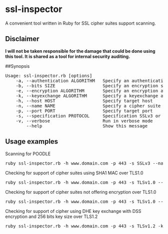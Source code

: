 ssl-inspector
=============

A convenient tool written in Ruby for SSL cipher suites support scanning.

## Disclaimer

**I will not be taken responsible for the damage that could be done using this tool. It is shared as a tool for internal security auditing.**

##Synopsis
<pre>
Usage: ssl-inspector.rb [options]
    -a, --authentication ALGORITHM   Specify an authentication algorithm
    -b, --bits SIZE                  Specify an encryption size
    -e, --encryption ALGORITHM       Specify an encryption algorithm
    -k, --keyexchange ALGORITHM      Specify a keyexchange algorithm
    -h, --host HOST                  Specify target host
    -n, --name NAME                  Specify a cipher suite partial or full name
    -p, --port PORT                  Specify target port
    -s, --specification PROTOCOL     Specification SSLv3 or TLSv1.{0,1,2}
    -v, --verbose                    Run in verbose mode
        --help                       Show this message
</pre>

## Usage examples

Scanning for POODLE
<pre>ruby ssl-inspector.rb -h www.domain.com -p 443 -s SSLv3 --name CBC</pre>

Checking for support of cipher suites using SHA1 MAC over TLS1.0
<pre>ruby ssl-inspector.rb -h www.domain.com -p 443 -s TLSv1.0 --mac SHA</pre>

Checking for support of cipher suites not offering encryption over TLS1.0 
<pre>ruby ssl-inspector.rb -h www.domain.com -p 443 -s TLSv1.0 --encryption NULL</pre>

Checking for support of cipher using DHE key exchange with DSS encryption and 256 bits key size over TLS1.2
<pre>ruby ssl-inspector.rb -h www.domain.com -p 443 -s TLSv1.2 -k DHE -e DSS -b 256</pre>

